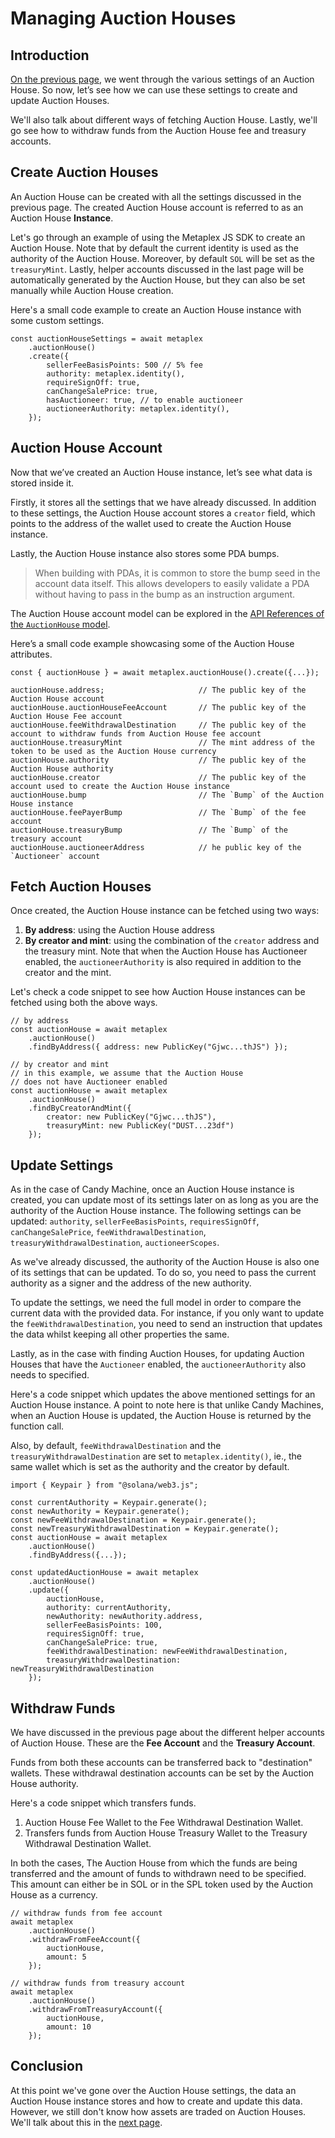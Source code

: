 # Managing Auction Houses

## Introduction

[On the previous page](#TODO), we went through the various settings of an Auction House. So now, let’s see how we can use these settings to create and update Auction Houses. 

We'll also talk about different ways of fetching Auction House. Lastly, we'll go see how to withdraw funds from the Auction House fee and treasury accounts.

## Create Auction Houses

An Auction House can be created with all the settings discussed in the previous page. The created Auction House account is referred to as an Auction House **Instance**.

Let's go through an example of using the Metaplex JS SDK to create an Auction House. Note that by default the current identity is used as the authority of the Auction House. Moreover, by default `SOL` will be set as the `treasuryMint`. Lastly, helper accounts discussed in the last page will be automatically generated by the Auction House, but they can also be set manually while Auction House creation.

<Accordion>
<AccordionItem title="JS SDK" open={true}>
<div className="accordion-item-padding">

Here's a small code example to create an Auction House instance with some custom settings.

```tsx
const auctionHouseSettings = await metaplex
    .auctionHouse()
    .create({
        sellerFeeBasisPoints: 500 // 5% fee
        authority: metaplex.identity(),
        requireSignOff: true,
        canChangeSalePrice: true,
        hasAuctioneer: true, // to enable auctioneer
        auctioneerAuthority: metaplex.identity(),
    });
```

</div>
</AccordionItem>
</Accordion>


## Auction House Account

Now that we’ve created an Auction House instance, let’s see what data is stored inside it.

Firstly, it stores all the settings that we have already discussed. In addition to these settings, the Auction House account stores a `creator` field, which points to the address of the wallet used to create the Auction House instance.

Lastly, the Auction House instance also stores some PDA bumps.

> When building with PDAs, it is common to store the bump seed in the account data itself. This allows developers to easily validate a PDA without having to pass in the bump as an instruction argument.

<Accordion>
<AccordionItem title="JS SDK" open={true}>
<div className="accordion-item-padding">

The Auction House account model can be explored in the [API References of the `AuctionHouse` model](https://metaplex-foundation.github.io/js/types/js.AuctionHouse.html).

Here’s a small code example showcasing some of the Auction House attributes.

```tsx
const { auctionHouse } = await metaplex.auctionHouse().create({...});

auctionHouse.address;                     // The public key of the Auction House account              
auctionHouse.auctionHouseFeeAccount       // The public key of the Auction House Fee account
auctionHouse.feeWithdrawalDestination     // The public key of the account to withdraw funds from Auction House fee account
auctionHouse.treasuryMint                 // The mint address of the token to be used as the Auction House currency
auctionHouse.authority                    // The public key of the Auction House authority
auctionHouse.creator                      // The public key of the account used to create the Auction House instance
auctionHouse.bump                         // The `Bump` of the Auction House instance
auctionHouse.feePayerBump                 // The `Bump` of the fee account
auctionHouse.treasuryBump                 // The `Bump` of the treasury account
auctionHouse.auctioneerAddress            // he public key of the `Auctioneer` account
```

</div>
</AccordionItem>
</Accordion>

## Fetch Auction Houses

Once created, the Auction House instance can be fetched using two ways:

1. **By address**: using the Auction House address
2. **By creator and mint**: using the combination of the `creator` address and the treasury mint. Note that when the Auction House has Auctioneer enabled, the `auctioneerAuthority` is also required in addition to the creator and the mint.

<Accordion>
<AccordionItem title="JS SDK" open={true}>
<div className="accordion-item-padding">

Let's check a code snippet to see how Auction House instances can be fetched using both the above ways.

```tsx
// by address
const auctionHouse = await metaplex
    .auctionHouse()
    .findByAddress({ address: new PublicKey("Gjwc...thJS") });

// by creator and mint
// in this example, we assume that the Auction House
// does not have Auctioneer enabled
const auctionHouse = await metaplex
    .auctionHouse()
    .findByCreatorAndMint({
        creator: new PublicKey("Gjwc...thJS"),
        treasuryMint: new PublicKey("DUST...23df")
    });
```

</div>
</AccordionItem>
</Accordion>

## Update Settings

As in the case of Candy Machine, once an Auction House instance is created, you can update most of its settings later on as long as you are the authority of the Auction House instance. The following settings can be updated: `authority`, `sellerFeeBasisPoints`, `requiresSignOff`, `canChangeSalePrice`, `feeWithdrawalDestination`, `treasuryWithdrawalDestination`, `auctioneerScopes`.

As we've already discussed, the authority of the Auction House is also one of its settings that can be updated. To do so, you need to pass the current authority as a signer and the address of the new authority.

To update the settings, we need the full model in order to compare the current data with the provided data. For instance, if you only want to update the `feeWithdrawalDestination`, you need to send an instruction that updates the data whilst keeping all other properties the same.

Lastly, as in the case with finding Auction Houses, for updating Auction Houses that have the `Auctioneer` enabled, the `auctioneerAuthority` also needs to specified.

<Accordion>
<AccordionItem title="JS SDK" open={true}>
<div className="accordion-item-padding">

Here's a code snippet which updates the above mentioned settings for an Auction House instance. A point to note here is that unlike Candy Machines, when an Auction House is updated, the Auction House is returned by the function call.
    
Also, by default, `feeWithdrawalDestination` and the `treasuryWithdrawalDestination` are set to `metaplex.identity()`, ie., the same wallet which is set as the authority and the creator by default.

```tsx
import { Keypair } from "@solana/web3.js";

const currentAuthority = Keypair.generate();
const newAuthority = Keypair.generate();
const newFeeWithdrawalDestination = Keypair.generate();
const newTreasuryWithdrawalDestination = Keypair.generate();
const auctionHouse = await metaplex
    .auctionHouse()
    .findByAddress({...});

const updatedAuctionHouse = await metaplex
    .auctionHouse()
    .update({
        auctionHouse,
        authority: currentAuthority,
        newAuthority: newAuthority.address,
        sellerFeeBasisPoints: 100,
        requiresSignOff: true,
        canChangeSalePrice: true,
        feeWithdrawalDestination: newFeeWithdrawalDestination,
        treasuryWithdrawalDestination: newTreasuryWithdrawalDestination
    });
```

</div>
</AccordionItem>
</Accordion>

## Withdraw Funds

We have discussed in the previous page about the different helper accounts of Auction House. These are the **Fee Account** and the **Treasury Account**.

Funds from both these accounts can be transferred back to "destination" wallets. These withdrawal destination accounts can be set by the Auction House authority.

<Accordion>
<AccordionItem title="JS SDK" open={true}>
<div className="accordion-item-padding">

Here's a code snippet which transfers funds.
    
1. Auction House Fee Wallet to the Fee Withdrawal Destination Wallet.
2. Transfers funds from Auction House Treasury Wallet to the Treasury Withdrawal Destination Wallet.
    
In both the cases, The Auction House from which the funds are being transferred and the amount of funds to withdrawn need to be specified. This amount can either be in SOL or in the SPL token used by the Auction House as a currency.

```tsx
// withdraw funds from fee account
await metaplex
    .auctionHouse()
    .withdrawFromFeeAccount({
        auctionHouse,
        amount: 5
    });

// withdraw funds from treasury account
await metaplex
    .auctionHouse()
    .withdrawFromTreasuryAccount({
        auctionHouse,
        amount: 10
    });
```

</div>
</AccordionItem>
</Accordion>

## Conclusion

At this point we've gone over the Auction House settings, the data an Auction House instance stores and how to create and update this data. However, we still don't know how assets are traded on Auction Houses. We'll talk about this in the [next page](#TODO).
